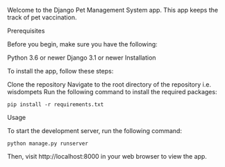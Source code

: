 <link rel="stylesheet" href="https://cdnjs.cloudflare.com/ajax/libs/highlight.js/10.1.1/styles/default.min.css">
<script src="https://cdnjs.cloudflare.com/ajax/libs/highlight.js/10.1.1/highlight.min.js"></script>


Welcome to the Django Pet Management System app.
This app keeps the track of pet vaccination.

Prerequisites

Before you begin, make sure you have the following:

Python 3.6 or newer
Django 3.1 or newer
Installation

To install the app, follow these steps:

Clone the repository
Navigate to the root directory of the repository i.e. wisdompets
Run the following command to install the required packages:

```
pip install -r requirements.txt
```

Usage

To start the development server, run the following command:

<pre><code class="python hljs">python manage.py runserver</code></pre>

Then, visit http://localhost:8000 in your web browser to view the app.




<script>
  document.addEventListener('DOMContentLoaded', (event) => {
    document.querySelectorAll('pre code').forEach((block) => {
      hljs.highlightBlock(block);
      const copyButton = document.createElement('button');
      copyButton.classList.add('copy-button');
      copyButton.innerHTML = 'Copy';
      block.parentNode.appendChild(copyButton);
      copyButton.addEventListener('click', () => {
        navigator.clipboard.writeText(block.innerText).then(() => {
          copyButton.innerHTML = 'Copied!';
          setTimeout(() => {
            copyButton.innerHTML = 'Copy';
          }, 1000);
        }, () => {
          copyButton.innerHTML = 'Error';
        });
      });
    });
  });
</script>